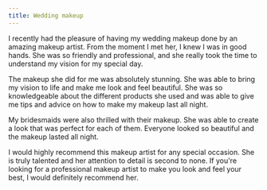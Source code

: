 ```yaml
---
title: Wedding makeup
---
```


I recently had the pleasure of having my wedding makeup done by an amazing makeup artist. From the moment I met her, I knew I was in good hands. She was so friendly and professional, and she really took the time to understand my vision for my special day.

The makeup she did for me was absolutely stunning. She was able to bring my vision to life and make me look and feel beautiful. She was so knowledgeable about the different products she used and was able to give me tips and advice on how to make my makeup last all night.

My bridesmaids were also thrilled with their makeup. She was able to create a look that was perfect for each of them. Everyone looked so beautiful and the makeup lasted all night.

I would highly recommend this makeup artist for any special occasion. She is truly talented and her attention to detail is second to none. If you're looking for a professional makeup artist to make you look and feel your best, I would definitely recommend her.